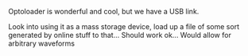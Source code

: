 Optoloader is wonderful and cool, but we have a USB link.

Look into using it as a mass storage device, load up a file of some sort generated by online stuff to that... Should work ok... Would allow for arbitrary waveforms
